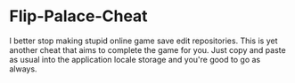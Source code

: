 # Flip-Palace-Cheat
I better stop making stupid online game save edit repositories. This is yet another cheat that aims to complete the game for you. Just copy and paste as usual into the application locale storage and you're good to go as always.
